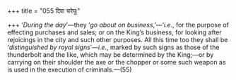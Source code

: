 +++
title = "055 दिवा चरेयुः"

+++
‘*During the day*’—they ‘*go about on business*,’—‘*i.e*., for the
purpose of effecting purchases and sales; or on the King’s business, for
looking after rejoicings in the city and such other purposes. All this
time too they shall be ‘*distinguished by royal signs*’—*i.e*., marked
by such signs as those of the thunderbolt and the like, which may be
determined by the King;—or by carrying on their shoulder the axe or the
chopper or some such weapon as is used in the execution of
criminals.—(55)


